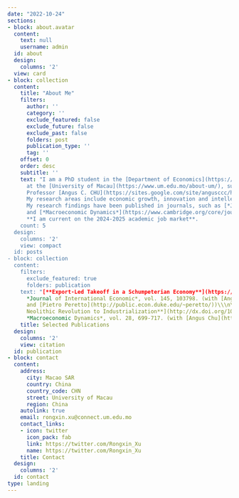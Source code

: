 ```yaml
---
date: "2022-10-24"
sections:
- block: about.avatar
  content:
    text: null
    username: admin
  id: about
  design:
    columns: '2'
  view: card
- block: collection
  content:
    title: "About Me"
    filters:
      author: ''
      category: ''
      exclude_featured: false
      exclude_future: false
      exclude_past: false
      folders: post
      publication_type: ''
      tag: ''
    offset: 0
    order: desc
    subtitle: ''
    text: "I am a PhD student in the [Department of Economics](https://econ.fss.um.edu.mo/)
      at the [University of Macau](https://www.um.edu.mo/about-um/), supervised by
      Professor [Angus C. CHU](https://sites.google.com/site/angusccc/home?authuser=0).
      My research areas include economic growth, innovation and intellectual property rights.
      My research findings have been published in journals, such as [*Journal of International Economics*](https://www.sciencedirect.com/journal/journal-of-international-economics)
      and [*Macroeconomic Dynamics*](https://www.cambridge.org/core/journals/macroeconomic-dynamics).
      **I am current on the 2024-2025 academic job market**.
    count: 5
  design:
    columns: '2'
    view: compact
  id: posts
- block: collection
  content:
    filters:
      exclude_featured: true
      folders: publication
    text: "[**Export-Led Takeoff in a Schumpeterian Economy**](https://doi.org/10.1016/j.jinteco.2023.103798).
      *Journal of International Economic*, vol. 145, 103798. (with [Angus Chu](https://sites.google.com/site/angusccc/home?authuser=0)
      and [Pietro Peretto](http://public.econ.duke.edu/~peretto/))\\\n\\\n[**From
      Neolithic Revolution to Industrialization**](http://dx.doi.org/10.1017/S1365100523000214).
      *Macroeconomic Dynamics*, vol. 28, 699-717. (with [Angus Chu](https://sites.google.com/site/angusccc/home?authuser=0))"
    title: Selected Publications
  design:
    columns: '2'
    view: citation
  id: publication
- block: contact
  content:
    address:
      city: Macao SAR
      country: China
      country_code: CHN
      street: University of Macau
      region: China
    autolink: true
    email: rongxin.xu@connect.um.edu.mo
    contact_links:
    - icon: twitter
      icon_pack: fab
      link: https://twitter.com/Rongxin_Xu
      name: https://twitter.com/Rongxin_Xu
    title: Contact
  design:
    columns: '2'
  id: contact
type: landing
---
```

